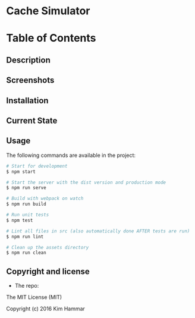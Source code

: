 # Cache Simulator

Table of Contents
=================

## Description

## Screenshots

## Installation

## Current State

## Usage
The following commands are available in the project:
```bash
# Start for development
$ npm start 

# Start the server with the dist version and production mode
$ npm run serve

# Build with webpack on watch
$ npm run build

# Run unit tests
$ npm test

# Lint all files in src (also automatically done AFTER tests are run)
$ npm run lint

# Clean up the assets directory
$ npm run clean

```


## Copyright and license

* The repo:

The MIT License (MIT)

Copyright (c) 2016 Kim Hammar

